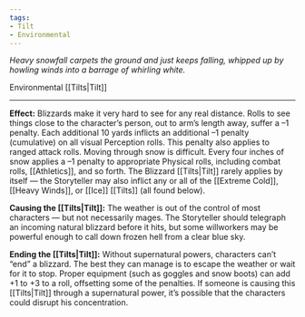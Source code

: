 ```yaml
---
tags:
- Tilt
- Environmental
---
```


_Heavy snowfall carpets the ground and just keeps falling, whipped up by howling winds into a barrage of whirling white._

Environmental [[Tilts|Tilt]]

---

**Effect:** Blizzards make it very hard to see for any real distance. Rolls to see things close to the character’s person, out to arm’s length away, suffer a –1 penalty. Each additional 10 yards inflicts an additional –1 penalty (cumulative) on all visual Perception rolls. This penalty also applies to ranged attack rolls. Moving through snow is difficult. Every four inches of snow applies a –1 penalty to appropriate Physical rolls, including combat rolls, [[Athletics]], and so forth. The Blizzard [[Tilts|Tilt]] rarely applies by itself — the Storyteller may also inflict any or all of the [[Extreme Cold]], [[Heavy Winds]], or [[Ice]] [[Tilts]] (all found below).

**Causing the [[Tilts|Tilt]]:** The weather is out of the control of most characters — but not necessarily mages. The Storyteller should telegraph an incoming natural blizzard before it hits, but some willworkers may be powerful enough to call down frozen hell from a clear blue sky.

**Ending the [[Tilts|Tilt]]:** Without supernatural powers, characters can’t “end” a blizzard. The best they can manage is to escape the weather or wait for it to stop. Proper equipment (such as goggles and snow boots) can add +1 to +3 to a roll, offsetting some of the penalties. If someone is causing this [[Tilts|Tilt]] through a supernatural power, it’s possible that the characters could disrupt his concentration.